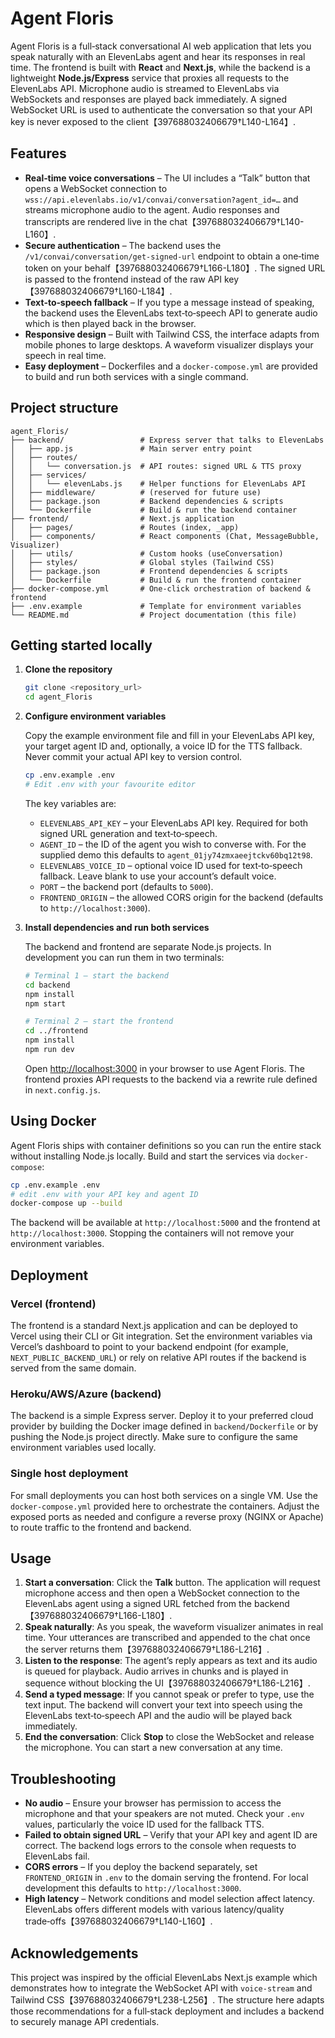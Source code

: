 # Agent Floris

Agent Floris is a full‑stack conversational AI web application that lets you
speak naturally with an ElevenLabs agent and hear its responses in real time.
The frontend is built with **React** and **Next.js**, while the backend is a
lightweight **Node.js/Express** service that proxies all requests to the
ElevenLabs API. Microphone audio is streamed to ElevenLabs via WebSockets and
responses are played back immediately. A signed WebSocket URL is used to
authenticate the conversation so that your API key is never exposed to the
client【397688032406679†L140-L164】.

## Features

- **Real‑time voice conversations** – The UI includes a “Talk” button that opens
  a WebSocket connection to `wss://api.elevenlabs.io/v1/convai/conversation?agent_id=…` and
  streams microphone audio to the agent. Audio responses and transcripts are
  rendered live in the chat【397688032406679†L140-L160】.
- **Secure authentication** – The backend uses the `/v1/convai/conversation/get‑signed‑url` endpoint to obtain a one‑time token on your behalf【397688032406679†L166-L180】. The signed URL is passed to the frontend instead of the raw API key【397688032406679†L160-L184】.
- **Text‑to‑speech fallback** – If you type a message instead of speaking, the
  backend uses the ElevenLabs text‑to‑speech API to generate audio which is then
  played back in the browser.
- **Responsive design** – Built with Tailwind CSS, the interface adapts from
  mobile phones to large desktops. A waveform visualizer displays your speech in
  real time.
- **Easy deployment** – Dockerfiles and a `docker-compose.yml` are provided to
  build and run both services with a single command.

## Project structure

```
agent_Floris/
├── backend/                 # Express server that talks to ElevenLabs
│   ├── app.js               # Main server entry point
│   ├── routes/
│   │   └── conversation.js  # API routes: signed URL & TTS proxy
│   ├── services/
│   │   └── elevenLabs.js    # Helper functions for ElevenLabs API
│   ├── middleware/          # (reserved for future use)
│   ├── package.json         # Backend dependencies & scripts
│   └── Dockerfile           # Build & run the backend container
├── frontend/                # Next.js application
│   ├── pages/               # Routes (index, _app)
│   ├── components/          # React components (Chat, MessageBubble, Visualizer)
│   ├── utils/               # Custom hooks (useConversation)
│   ├── styles/              # Global styles (Tailwind CSS)
│   ├── package.json         # Frontend dependencies & scripts
│   └── Dockerfile           # Build & run the frontend container
├── docker-compose.yml       # One‑click orchestration of backend & frontend
├── .env.example             # Template for environment variables
└── README.md                # Project documentation (this file)
```

## Getting started locally

1. **Clone the repository**

   ```bash
   git clone <repository_url>
   cd agent_Floris
   ```

2. **Configure environment variables**

   Copy the example environment file and fill in your ElevenLabs API key, your
   target agent ID and, optionally, a voice ID for the TTS fallback. Never
   commit your actual API key to version control.

   ```bash
   cp .env.example .env
   # Edit .env with your favourite editor
   ```

   The key variables are:

   - `ELEVENLABS_API_KEY` – your ElevenLabs API key. Required for both signed
     URL generation and text‑to‑speech.
   - `AGENT_ID` – the ID of the agent you wish to converse with. For the
     supplied demo this defaults to `agent_01jy74zmxaeejtckv60bq12t98`.
   - `ELEVENLABS_VOICE_ID` – optional voice ID used for text‑to‑speech fallback.
     Leave blank to use your account’s default voice.
   - `PORT` – the backend port (defaults to `5000`).
   - `FRONTEND_ORIGIN` – the allowed CORS origin for the backend (defaults to
     `http://localhost:3000`).

3. **Install dependencies and run both services**

   The backend and frontend are separate Node.js projects. In development you
   can run them in two terminals:

   ```bash
   # Terminal 1 – start the backend
   cd backend
   npm install
   npm start

   # Terminal 2 – start the frontend
   cd ../frontend
   npm install
   npm run dev
   ```

   Open [http://localhost:3000](http://localhost:3000) in your browser to use
   Agent Floris. The frontend proxies API requests to the backend via a rewrite
   rule defined in `next.config.js`.

## Using Docker

Agent Floris ships with container definitions so you can run the entire stack
without installing Node.js locally. Build and start the services via
`docker-compose`:

```bash
cp .env.example .env
# edit .env with your API key and agent ID
docker-compose up --build
```

The backend will be available at `http://localhost:5000` and the frontend at
`http://localhost:3000`. Stopping the containers will not remove your
environment variables.

## Deployment

### Vercel (frontend)

The frontend is a standard Next.js application and can be deployed to Vercel
using their CLI or Git integration. Set the environment variables via Vercel’s
dashboard to point to your backend endpoint (for example, `NEXT_PUBLIC_BACKEND_URL`)
or rely on relative API routes if the backend is served from the same domain.

### Heroku/AWS/Azure (backend)

The backend is a simple Express server. Deploy it to your preferred cloud
provider by building the Docker image defined in `backend/Dockerfile` or by
pushing the Node.js project directly. Make sure to configure the same
environment variables used locally.

### Single host deployment

For small deployments you can host both services on a single VM. Use the
`docker-compose.yml` provided here to orchestrate the containers. Adjust the
exposed ports as needed and configure a reverse proxy (NGINX or Apache) to
route traffic to the frontend and backend.

## Usage

1. **Start a conversation**: Click the **Talk** button. The application will
   request microphone access and then open a WebSocket connection to the
   ElevenLabs agent using a signed URL fetched from the backend【397688032406679†L166-L180】.
2. **Speak naturally**: As you speak, the waveform visualizer animates in
   real time. Your utterances are transcribed and appended to the chat once
   the server returns them【397688032406679†L186-L216】.
3. **Listen to the response**: The agent’s reply appears as text and its audio
   is queued for playback. Audio arrives in chunks and is played in sequence
   without blocking the UI【397688032406679†L186-L216】.
4. **Send a typed message**: If you cannot speak or prefer to type, use the
   text input. The backend will convert your text into speech using the
   ElevenLabs text‑to‑speech API and the audio will be played back immediately.
5. **End the conversation**: Click **Stop** to close the WebSocket and
   release the microphone. You can start a new conversation at any time.

## Troubleshooting

- **No audio** – Ensure your browser has permission to access the microphone
  and that your speakers are not muted. Check your `.env` values, particularly
  the voice ID used for the fallback TTS.
- **Failed to obtain signed URL** – Verify that your API key and agent ID are
  correct. The backend logs errors to the console when requests to ElevenLabs
  fail.
- **CORS errors** – If you deploy the backend separately, set
  `FRONTEND_ORIGIN` in `.env` to the domain serving the frontend. For local
  development this defaults to `http://localhost:3000`.
- **High latency** – Network conditions and model selection affect latency.
  ElevenLabs offers different models with various latency/quality trade‑offs【397688032406679†L140-L160】.

## Acknowledgements

This project was inspired by the official ElevenLabs Next.js example which
demonstrates how to integrate the WebSocket API with `voice-stream` and
Tailwind CSS【397688032406679†L238-L256】. The structure here adapts those
recommendations for a full‑stack deployment and includes a backend to securely
manage API credentials.